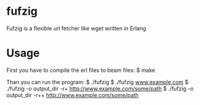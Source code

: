fufzig
======

Fufzig is a flexible url fetcher like wget written in Erlang

Usage
=====

First you have to compile the erl files to beam files:
    $ make

Than you can run the program:
    $ ./fufzig
    $ ./fufzig www.example.com
    $ ./fufzig -o output_dir -r+ http://www.example.com/some/path
    $ ./fufzig -o output_dir -r++ http://www.example.com/some/path

